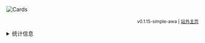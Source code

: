 ![Cards](https://cards.mcisee.top/api?img=5&date=2025-01-01&str=+2025+年&qq=3276839942&gitee=%40xiaozhisans&github=%40LateDream-awa&bilibili=%40LateDream_&telegram=%40XiaozhiSans&microsoft=XiaozhiSans&quote=%28￣﹃￣%29+不能熬夜&color=172%2C172%2C255%2C1)

<div align="right">

<sup>v0.1.15-simple-awa <!--| [回到旧版](./README.old.md) --> | [站外主页](https://latedream.us.kg/XiaozhiSans/)</sup>

</div>

<details>
<summary>统计信息</summary>

<img src="https://github-readme-stats.vercel.app/api?username=iLateDreami&theme=dark&show_icons=true&count_private=true&layout=compact&locale=cn" width="400" />

<img src="https://github-readme-stats.vercel.app/api/top-langs?username=iLateDreami&theme=dark&langs_count=5&show_icons=true&count_private=true&layout=compact&locale=cn" width="400" />

</details>
